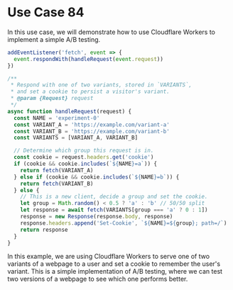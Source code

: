 # Use Case 84

In this use case, we will demonstrate how to use Cloudflare Workers to implement a simple A/B testing.

```javascript
addEventListener('fetch', event => {
  event.respondWith(handleRequest(event.request))
})

/**
 * Respond with one of two variants, stored in `VARIANTS`,
 * and set a cookie to persist a visitor's variant.
 * @param {Request} request
 */
async function handleRequest(request) {
  const NAME = 'experiment-0'
  const VARIANT_A = 'https://example.com/variant-a'
  const VARIANT_B = 'https://example.com/variant-b'
  const VARIANTS = [VARIANT_A, VARIANT_B]

  // Determine which group this request is in.
  const cookie = request.headers.get('cookie')
  if (cookie && cookie.includes(`${NAME}=a`)) {
    return fetch(VARIANT_A)
  } else if (cookie && cookie.includes(`${NAME}=b`)) {
    return fetch(VARIANT_B)
  } else {
    // This is a new client, decide a group and set the cookie.
    let group = Math.random() < 0.5 ? 'a' : 'b' // 50/50 split
    let response = await fetch(VARIANTS[group === 'a' ? 0 : 1])
    response = new Response(response.body, response)
    response.headers.append('Set-Cookie', `${NAME}=${group}; path=/`)
    return response
  }
}
```

In this example, we are using Cloudflare Workers to serve one of two variants of a webpage to a user and set a cookie to remember the user's variant. This is a simple implementation of A/B testing, where we can test two versions of a webpage to see which one performs better.